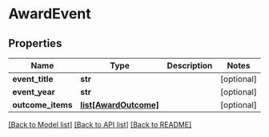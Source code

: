 # AwardEvent

## Properties
Name | Type | Description | Notes
------------ | ------------- | ------------- | -------------
**event_title** | **str** |  | [optional] 
**event_year** | **str** |  | [optional] 
**outcome_items** | [**list[AwardOutcome]**](AwardOutcome.md) |  | [optional] 

[[Back to Model list]](../README.md#documentation-for-models) [[Back to API list]](../README.md#documentation-for-api-endpoints) [[Back to README]](../README.md)

